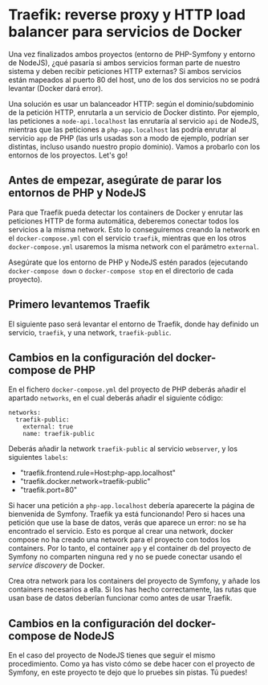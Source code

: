 # Traefik: reverse proxy y HTTP load balancer para servicios de Docker
Una vez finalizados ambos proyectos (entorno de PHP-Symfony y entorno de NodeJS), ¿qué pasaría si ambos servicios forman parte de nuestro sistema y deben recibir peticiones HTTP externas? Si ambos servicios están mapeados al puerto 80 del host, uno de los dos servicios no se podrá levantar (Docker dará error).

Una solución es usar un balanceador HTTP: según el dominio/subdominio de la petición HTTP, enrutarla a un servicio de Docker distinto. Por ejemplo, las peticiones a `node-api.localhost` las enrutaría al servicio `api` de NodeJS, mientras que las peticiones a `php-app.localhost` las podría enrutar al servicio `app` de PHP (las urls usadas son a modo de ejemplo, podrían ser distintas, incluso usando nuestro propio dominio). Vamos a probarlo con los entornos de los proyectos. Let's go!

## Antes de empezar, asegúrate de parar los entornos de PHP y NodeJS
Para que Traefik pueda detectar los containers de Docker y enrutar las peticiones HTTP de forma automática, deberemos conectar todos los servicios a la misma network. Esto lo conseguiremos creando la network en el `docker-compose.yml` con el servicio `traefik`, mientras que en los otros `docker-compose.yml` usaremos la misma network con el parámetro `external`.

Asegúrate que los entorno de PHP y NodeJS estén parados (ejecutando `docker-compose down` o `docker-compose stop` en el directorio de cada proyecto).

## Primero levantemos Traefik
El siguiente paso será levantar el entorno de Traefik, donde hay definido un servicio, `traefik`, y una network, `traefik-public`.

## Cambios en la configuración del docker-compose de PHP
En el fichero `docker-compose.yml` del proyecto de PHP deberás añadir el apartado `networks`, en el cual deberás añadir el siguiente código:
```
networks:
  traefik-public:
    external: true
    name: traefik-public
```

Deberás añadir la network `traefik-public` al servicio `webserver`, y los siguientes `labels`:
- "traefik.frontend.rule=Host:php-app.localhost"
- "traefik.docker.network=traefik-public"
- "traefik.port=80"

Si hacer una petición a `php-app.localhost` debería aparecerte la página de bienvenida de Symfony. Traefik ya está funcionando! Pero si haces una petición que use la base de datos, verás que aparece un error: no se ha encontrado el servicio. Esto es porque al crear una network, docker compose no ha creado una network para el proyecto con todos los containers. Por lo tanto, el container `app` y el container `db` del proyecto de Symfony no comparten ninguna red y no se puede conectar usando el _service discovery_ de Docker.

Crea otra network para los containers del proyecto de Symfony, y añade los containers necesarios a ella. Si los has hecho correctamente, las rutas que usan base de datos deberían funcionar como antes de usar Traefik.

## Cambios en la configuración del docker-compose de NodeJS
En el caso del proyecto de NodeJS tienes que seguir el mismo procedimiento. Como ya has visto cómo se debe hacer con el proyecto de Symfony, en este proyecto te dejo que lo pruebes sin pistas. Tú puedes!
